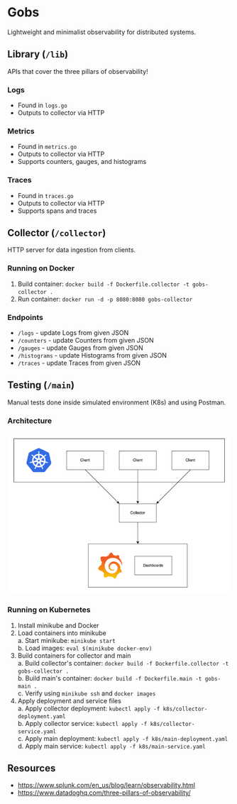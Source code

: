 # Gobs
Lightweight and minimalist observability for distributed systems.

## Library (`/lib`)
APIs that cover the three pillars of observability!

### Logs
- Found in `logs.go`
- Outputs to collector via HTTP

### Metrics
- Found in `metrics.go`
- Outputs to collector via HTTP
- Supports counters, gauges, and histograms

### Traces
- Found in `traces.go`
- Outputs to collector via HTTP
- Supports spans and traces

## Collector (`/collector`)
HTTP server for data ingestion from clients.

### Running on Docker
1. Build container: `docker build -f Dockerfile.collector -t gobs-collector .`
2. Run container: `docker run -d -p 8080:8080 gobs-collector`

### Endpoints
- `/logs` - update Logs from given JSON
- `/counters` - update Counters from given JSON
- `/gauges` - update Gauges from given JSON
- `/histograms` - update Histograms from given JSON
- `/traces` - update Traces from given JSON

## Testing (`/main`)
Manual tests done inside simulated environment (K8s) and using Postman.

### Architecture
![arch](./assets/arch.png)

### Running on Kubernetes
1. Install minikube and Docker
2. Load containers into minikube \
   a. Start minikube: `minikube start` \
   b. Load images: `eval $(minikube docker-env)`
4. Build containers for collector and main \
   a. Build collector's container: `docker build -f Dockerfile.collector -t gobs-collector .` \
   b. Build main's container: `docker build -f Dockerfile.main -t gobs-main .` \
   c. Verify using `minikube ssh` and `docker images`
5. Apply deployment and service files \
   a. Apply collector deployment: `kubectl apply -f k8s/collector-deployment.yaml` \
   b. Apply collector service: `kubectl apply -f k8s/collector-service.yaml` \
   c. Apply main deployment: `kubectl apply -f k8s/main-deployment.yaml` \
   d. Apply main service: `kubectl apply -f k8s/main-service.yaml`

## Resources
- https://www.splunk.com/en_us/blog/learn/observability.html
- https://www.datadoghq.com/three-pillars-of-observability/

